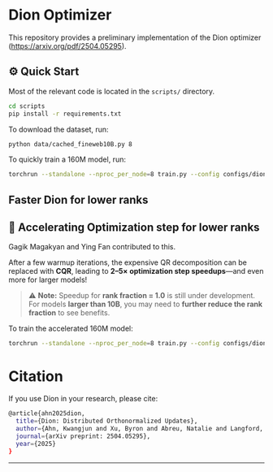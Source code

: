 # Dion Optimizer

This repository provides a preliminary implementation of the Dion optimizer (https://arxiv.org/pdf/2504.05295).

## ⚙️ Quick Start

Most of the relevant code is located in the `scripts/` directory.

```bash
cd scripts
pip install -r requirements.txt
```

To download the dataset, run:

```bash
python data/cached_fineweb10B.py 8
```

To quickly train a 160M model, run:

```bash
torchrun --standalone --nproc_per_node=8 train.py --config configs/dion_160m.yaml
``` 

## Faster Dion for lower ranks



## 🚀 Accelerating Optimization step for lower ranks
Gagik Magakyan and Ying Fan contributed to this.

After a few warmup iterations, the expensive QR decomposition can be replaced with **CQR**, leading to **2–5× optimization step speedups**—and even more for larger models!


> ⚠️ **Note:** Speedup for **rank fraction = 1.0** is still under development. For models **larger than 10B**, you may need to **further reduce the rank fraction** to see benefits.

To train the accelerated 160M model:
```bash
torchrun --standalone --nproc_per_node=8 train.py --config configs/dion_efficient_160m.yaml
```



# Citation 

If you use Dion in your research, please cite:

```bash
@article{ahn2025dion,
  title={Dion: Distributed Orthonormalized Updates},
  author={Ahn, Kwangjun and Xu, Byron and Abreu, Natalie and Langford, John},
  journal={arXiv preprint: 2504.05295},
  year={2025}
}
``` 
---
